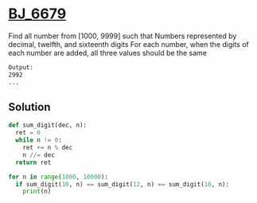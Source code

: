 # [BJ_6679](https://acmicpc.net/problem/6679)

Find all number from [1000, 9999] such that
Numbers represented by decimal, twelfth, and sixteenth digits
For each number, when the digits of each number are added, all three values should be the same

```txt
Output:
2992
...
```

## Solution

```py
def sum_digit(dec, n):
  ret = 0
  while n != 0:
    ret += n % dec
    n //= dec
  return ret

for n in range(1000, 10000):
  if sum_digit(10, n) == sum_digit(12, n) == sum_digit(16, n):
    print(n)
```

